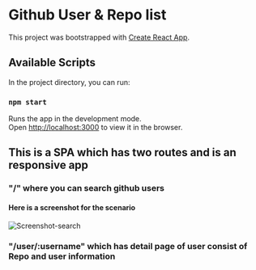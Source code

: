 # Github User & Repo list
This project was bootstrapped with [Create React App](https://github.com/facebook/create-react-app).

## Available Scripts

In the project directory, you can run:

### `npm start`

Runs the app in the development mode.<br />
Open [http://localhost:3000](http://localhost:3000) to view it in the browser.

## This is a SPA which has two routes and is an responsive app

### "/" where you can search github users

#### Here is a screenshot for the scenario
![Screenshot-search](https://user-images.githubusercontent.com/30842286/84473784-45df4f00-aca7-11ea-9472-403777b32735.png)

### "/user/:username" which has detail page of user consist of Repo and user information
